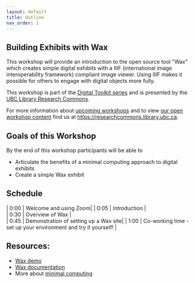 ```yaml
---
layout: default
title: Outline
nav_order: 1
---
```


## Building Exhibits with Wax
This workshop will provide an introduction to the open source tool "Wax" which creates simple digital exhibits with a IIIF (international image interoperability framework) compliant image viewer. Using IIIF makes it possible for others to engage with digital objects more fully.

This workshop is part of the <a href="https://libcal.library.ubc.ca/calendar/vancouver/?t=g&q=Digital%20toolkit&cid=7544&cal=7544&inc=0">Digital Toolkit series</a> and is presented by the <a href="https://researchcommons.library.ubc.ca/">UBC Library Research Commons</a>.

For more information about [upcoming workshops](https://researchcommons.library.ubc.ca/events/) and to view [our open workshop content](https://researchcommons.library.ubc.ca/oer/) find us at <a href="
https://researchcommons.library.ubc.ca">https://researchcommons.library.ubc.ca</a>.

## Goals of this Workshop

By the end of this workshop participants will be able to
* Articulate the benefits of a minimal computing approach to digital exhibits
* Create a simple Wax exhibit

## Schedule

| 0:00 | Welcome and using Zoom|
| 0:05 | Introduction |  
| 0:30 | Overview of Wax |   
| 0:45 | Demonstration of setting up a Wax site|
| 1:00 | Co-working time - set up your environment and try it yourself! |

## Resources:
* [Wax demo](https://minicomp.github.io/wax/)
* [Wax documentation](https://minicomp.github.io/wiki/wax/)
* More about [minimal computing](http://go-dh.github.io/mincomp/)
